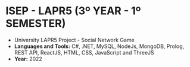 # ISEP - LAPR5 (3º YEAR - 1º SEMESTER)

* University LAPR5 Project - Social Network Game
* **Languages and Tools:** C#, .NET, MySQL, NodeJs, MongoDB, Prolog, REST API, ReactJS, HTML, CSS, JavaScript and ThreeJS
* **Year:** 2022
